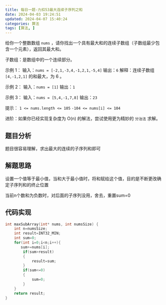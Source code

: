 ```yaml
---
title: 每日一题-力扣53最大连续子序列之和
date: 2024-04-03 19:24:51
updated: 2024-04-07 15:40:24
categories: 算法
tags: [算法, ]
---
```


给你一个整数数组 `nums` ，请你找出一个具有最大和的连续子数组（子数组最少包含一个元素），返回其最大和。

子数组：是数组中的一个连续部分。

示例 1：
输入：`nums = [-2,1,-3,4,-1,2,1,-5,4]`
输出：`6`
解释：连续子数组 `[4,-1,2,1]` 的和最大，为 6 。

示例 2：
输入：`nums = [1]`
输出：`1`

示例 3：
输入：`nums = [5,4,-1,7,8]`
输出：`23`

提示：
`1 <= nums.length <= 105`
`-104 <= nums[i] <= 104`

进阶：如果你已经实现复杂度为 O(n) 的解法，尝试使用更为精妙的 `分治法` 求解。

## 题目分析

题目很容易理解，求出最大的连续的子序列和即可

## 解题思路

设置一个值等于最小值，当和大于最小值时，将和赋给这个值，目的是不断更改确定子序列和的终止位置

当前n个数和为负数时，对后面的子序列没用，舍去，重置sum=0

## 代码实现

```c
int maxSubArray(int* nums, int numsSize) {
    int n=numsSize;
    int result=INT32_MIN;
    int sum=0;
    for(int i=0;i<n;i++){
       sum+=nums[i];
        if(sum>result)
        {
            result=sum;
        }
        if(sum<=0)
        {
            sum=0;
        }
    }
    return result;
}
```
